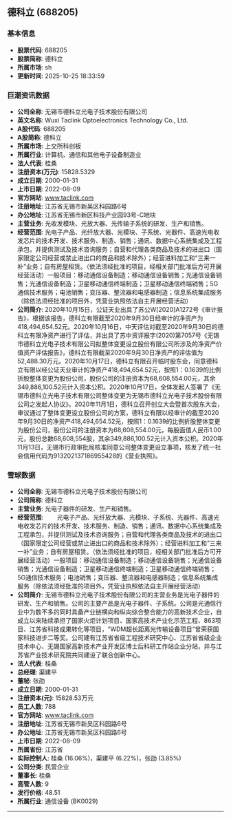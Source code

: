 ## 德科立 (688205)

### 基本信息

- **股票代码**: 688205
- **股票简称**: 德科立
- **所属市场**: sh
- **更新时间**: 2025-10-25 18:33:59

### 巨潮资讯数据

- **公司全称**: 无锡市德科立光电子技术股份有限公司
- **英文名称**: Wuxi Taclink Optoelectronics Technology Co., Ltd.
- **A股代码**: 688205
- **A股简称**: 德科立
- **所属市场**: 上交所科创板
- **所属行业**: 计算机、通信和其他电子设备制造业
- **法人代表**: 桂桑
- **注册资本(万元)**: 15828.5329
- **成立日期**: 2000-01-31
- **上市日期**: 2022-08-09
- **官方网站**: www.taclink.com
- **注册地址**: 江苏省无锡市新吴区科园路6号
- **办公地址**: 江苏省无锡市新区科技产业园93号-C地块
- **主营业务**: 光收发模块、光放大器、光传输子系统的研发、生产和销售。
- **经营范围**: 光电子产品、光纤放大器、光模块、子系统、光器件、高速光电收发芯片的技术开发、技术服务、制造、销售；通讯、数据中心系统集成及工程承包，并提供测试及技术咨询服务；自营和代理各类商品及技术的进出口（国家限定公司经营或禁止进出口的商品和技术除外）；经营进料加工和“三来一补”业务；自有房屋租赁。（依法须经批准的项目，经相关部门批准后方可开展经营活动）一般项目：移动通信设备制造；移动通信设备销售；光通信设备销售；光通信设备制造；卫星移动通信终端制造；卫星移动通信终端销售；5G通信技术服务；电池销售；变压器、整流器和电感器制造；信息系统集成服务（除依法须经批准的项目外，凭营业执照依法自主开展经营活动）
- **公司简介**: 2020年10月15日，公证天业出具了苏公W[2020]A1272号《审计报告》，根据该报告，德科立有限截至2020年9月30日经审计的净资产为418,494,654.52元。2020年10月16日，中天评估对截至2020年9月30日的德科立有限净资产进行了评估，并出具了苏中资评报字(2020)第7057号《无锡市德科立光电子技术有限公司拟整体变更设立股份有限公司所涉及的净资产价值资产评估报告》，德科立有限截至2020年9月30日净资产的评估值为52,488.30万元。2020年10月17日，德科立有限召开临时股东会，同意德科立有限以经公证天业审计的净资产418,494,654.52元，按照1：0.1639的比例折股整体变更为股份公司，股份公司的注册资本为68,608,554.00元，其余349,886,100.52元计入资本公积。2020年10月17日，全体发起人签署了《无锡市德科立光电子技术有限公司整体变更为无锡市德科立光电子技术股份有限公司之发起人协议》。2020年11月1日，德科立召开创立大会暨首次股东大会，审议通过了整体变更设立股份公司的方案，德科立有限以经审计的截至2020年9月30日的净资产418,494,654.52元，按照1：0.1639的比例折股整体变更为股份公司，股份公司的注册资本为68,608,554.00元，每股面值人民币1.00元，股份总数68,608,554股，其余349,886,100.52元计入资本公积。2020年11月13日，无锡市行政审批局核准同意公司整体变更设立事项，核发了统一社会信用代码为913202137186955428的《营业执照》。

### 雪球数据

- **公司全称**: 无锡市德科立光电子技术股份有限公司
- **公司简称**: 德科立
- **主营业务**: 光电子器件的研发、生产和销售。
- **经营范围**: 　　光电子产品、光纤放大器、光模块、子系统、光器件、高速光电收发芯片的技术开发、技术服务、制造、销售；通讯、数据中心系统集成及工程承包，并提供测试及技术咨询服务；自营和代理各类商品及技术的进出口（国家限定公司经营或禁止进出口的商品和技术除外）；经营进料加工和“三来一补”业务；自有房屋租赁。（依法须经批准的项目，经相关部门批准后方可开展经营活动）一般项目：移动通信设备制造；移动通信设备销售；光通信设备销售；光通信设备制造；卫星移动通信终端制造；卫星移动通信终端销售；5G通信技术服务；电池销售；变压器、整流器和电感器制造；信息系统集成服务（除依法须经批准的项目外，凭营业执照依法自主开展经营活动）
- **公司简介**: 无锡市德科立光电子技术股份有限公司的主营业务是光电子器件的研发、生产和销售。公司的主要产品是光电子器件、子系统。公司是光通信行业中为数不多的同时具备产业链横向和纵向综合整合能力的高新技术企业，自成立以来陆续承担了国家火炬计划项目、国家高技术产业化示范工程、863项目、江苏省科技成果转化等项目，“WDM超长距离光传输设备项目”曾荣获国家科技进步二等奖。公司建有江苏省省级工程技术研究中心、江苏省省级企业技术中心、无锡国家高新技术产业开发区博士后科研工作站企业分站，并与江苏省产业技术研究院共同建设了联合创新中心。
- **法人代表**: 桂桑
- **总经理**: 渠建平
- **董秘**: 张劭
- **成立日期**: 2000-01-31
- **注册资本(元)**: 15828.53万元
- **员工人数**: 788
- **官方网站**: www.taclink.com
- **注册地址**: 江苏省无锡市新吴区科园路6号
- **办公地址**: 江苏省无锡市新吴区科园路6号
- **上市日期**: 2022-08-09
- **所属省份**: 江苏省
- **实际控制人**: 桂桑 (16.06%)，渠建平 (6.22%)，张劭 (3.85%)
- **公司分类**: 民营企业
- **董事长**: 桂桑
- **高管人数**: 9
- **发行价格**: 48.51
- **所属行业**: 通信设备 (BK0029)

---